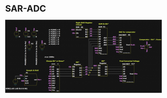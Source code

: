 # SAR-ADC
 
<a href="/photos/aa_Sar_Daniel_Yarden_Matan.pdf" class="image fit"><img src="photos/shot.png" alt=""></a>

 <object data="aa_Sar_Daniel_Yarden_Matan.pdf" width="1000" height="1000" type='application/pdf'/>
